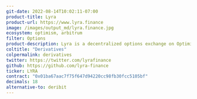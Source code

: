 ```yaml
---
git-date: 2022-08-14T10:02:11-07:00
product-title: Lyra
product-url: https://www.lyra.finance
image: /images/output_md/lyra.finance.jpg
ecosystem: optimism, arbitrum
filter: Options
product-description: Lyra is a decentralized options exchange on Optimistic Ethereum, giving traders access to crypto markets with low fees and subsecond transaction speeds.
coltitle: "Derivatives"
colpermalink: derivatives
twitter: https://twitter.com/lyrafinance
github: https://github.com/lyra-finance
ticker: LYRA
contract: "0x01ba67aac7f75f647d94220cc98fb30fcc5105bf"
decimals: 18
alternative-to: deribit
---
```

